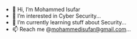 - 👋 Hi, I’m Mohammed Isufar  
- 👀 I’m interested in Cyber Security...
- 🌱 I’m currently learning stuff about Security...
- 📫 Reach me @mohammedisufar@gmail.com...
